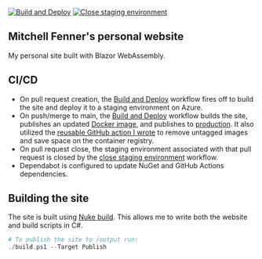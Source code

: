 [![Build and Deploy](https://github.com/mitchfen/mitchfen.xyz/actions/workflows/buildAndDeploy.yml/badge.svg)](https://github.com/mitchfen/mitchfen.xyz/actions/workflows/buildAndDeploy.yml)
[![Close staging environment](https://github.com/mitchfen/mitchfen.xyz/actions/workflows/closeStaging.yml/badge.svg)](https://github.com/mitchfen/mitchfen.xyz/actions/workflows/closeStaging.yml)
## Mitchell Fenner's personal website

My personal site built with Blazor WebAssembly.

## CI/CD
* On pull request creation, the [Build and Deploy](https://github.com/mitchfen/mitchfen.xyz/actions/workflows/buildAndDeploy.yml) workflow fires off to build the site and deploy it to a staging environment on Azure.  
* On push/merge to main, the [Build and Deploy](https://github.com/mitchfen/mitchfen.xyz/actions/workflows/buildAndDeploy.yml) workflow builds the site, publishes an updated [Docker image](https://github.com/mitchfen/mitchfen.xyz/pkgs/container/mitchfen.xyz), and publishes to [production](https://mitchfen.xyz). It also utilized the [reusable GitHub action I wrote](https://github.com/mitchfen/cleanup-untagged-container-images) to remove untagged images and save space on the container registry.
* On pull request close, the staging environment associated with that pull request is closed by the [close staging environment](https://github.com/mitchfen/mitchfen.xyz/actions/workflows/closeStaging.yml) workflow.
* Dependabot is configured to update NuGet and GitHub Actions dependencies.

## Building the site
The site is built using [Nuke build](https://nuke.build/). This allows me to write both the website and build scripts in C#. 
```PowerShell
# To publish the site to /output run:
./build.ps1 --Target Publish
```
